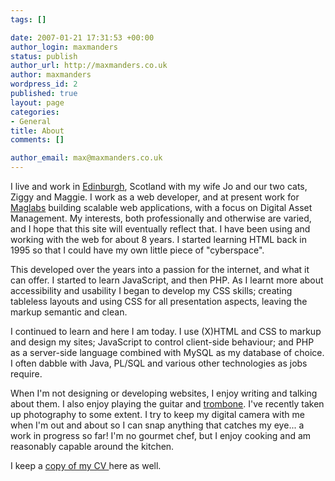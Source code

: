 ```yaml
--- 
tags: []

date: 2007-01-21 17:31:53 +00:00
author_login: maxmanders
status: publish
author_url: http://maxmanders.co.uk
author: maxmanders
wordpress_id: 2
published: true
layout: page
categories: 
- General
title: About
comments: []

author_email: max@maxmanders.co.uk
---
```

I live and work in <a title="Edinburgh on Wikipedia" href="http://en.wikipedia.org/wiki/Edinburgh">Edinburgh</a>, Scotland with my wife Jo and our two cats, Ziggy and Maggie. I work as a web developer, and at present work for <a href="http://www.maglabs.net">Maglabs</a> building scalable web applications, with a focus on Digital Asset Management. My interests, both professionally and otherwise are varied, and I hope that this site will eventually reflect that. I have been using and working with the web for about 8 years. I started learning HTML back in 1995 so that I could have my own little piece of "cyberspace".

This developed over the years into a passion for the internet, and what it can offer. I started to learn JavaScript, and then PHP. As I learnt more about accessibility and usability I began to develop my CSS skills; creating tableless layouts and using CSS for all presentation aspects, leaving the markup semantic and clean.

I continued to learn and here I am today. I use (X)HTML and CSS to markup and design my sites; JavaScript to control client-side behaviour; and PHP as a server-side language combined with MySQL as my database of choice. I often dabble with Java, PL/SQL and various other technologies as jobs require.

When I'm not designing or developing websites, I enjoy writing and talking about them. I also enjoy playing the guitar and <a title="Trombone on Wikipedia" href="http://en.wikipedia.org/wiki/Trombones">trombone</a>. I've recently taken up photography to some extent. I try to keep my digital camera with me when I'm out and about so I can snap anything that catches my eye... a work in progress so far! I'm no gourmet chef, but I enjoy cooking and am reasonably capable around the kitchen.

I keep a <a href="/media/cv.pdf">copy of my CV </a> here as well.
